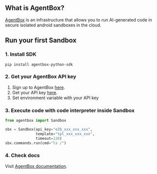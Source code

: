 ## What is AgentBox?
[AgentBox](https://agentbox.lingyiwanwu.net/) is an infrastructure that allows you to run AI-generated code in secure isolated android sandboxes in the cloud.

## Run your first Sandbox

### 1. Install SDK

```
pip install agentbox-python-sdk
```

### 2. Get your AgentBox API key
1. Sign up to AgentBox [here](https://agentbox.lingyiwanwu.net).
2. Get your API key [here](https://agentbox.lingyiwanwu.net/dashboard?tab=keys).
3. Set environment variable with your API key 

### 3. Execute code with code interpreter inside Sandbox

```py
from agentbox import Sandbox

sbx = Sandbox(api_key="e2b_xxx_xxx_xxx",
              template="tpl_xxx_xxx_xxx",
              timeout=120)
sbx.commands.run(cmd="ls /")
```

### 4. Check docs
Visit [AgentBox documentation](https://agentbox.lingyiwanwu.net/docs).
